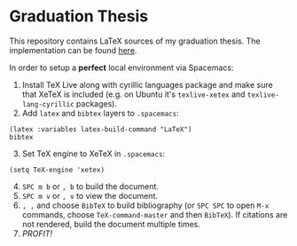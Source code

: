 # Graduation Thesis
This repository contains LaTeX sources of my graduation thesis. The implementation can be found [here](https://github.com/baygeldin/StressDetectionKit).

In order to setup a **perfect** local environment via Spacemacs:

1) Install TeX Live along with cyrillic languages package and make sure that XeTeX is included (e.g. on Ubuntu it's `texlive-xetex` and `texlive-lang-cyrillic` packages).
2) Add `latex` and `bibtex` layers to `.spacemacs`:

```elisp
(latex :variables latex-build-command "LaTeX")
bibtex
```

3) Set TeX engine to XeTeX in `.spacemacs`:

```elisp
(setq TeX-engine 'xetex)
```

4) `SPC m b` or `, b` to build the document.
5) `SPC m v` or `, v` to view the document.
6) `, ,` and choose `BibTeX` to build bibliography (or `SPC SPC` to open `M-x` commands, choose `TeX-command-master` and then `BibTeX`). If citations are not rendered, build the document multiple times.
7) *PROFIT!*

